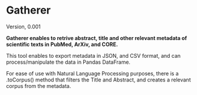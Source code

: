 # Gatherer
Version, 0.001

<b> Gatherer enables to retrive abstract, title and other relevant metadata of scientific texts in PubMed, ArXiv, and CORE. </b>

This tool enables to export metadata in JSON, and CSV format, and can process/manipulate the data in Pandas DataFrame.

For ease of use with Natural Language Processing purposes, there is a .toCorpus() method that filters the Title and Abstract, and creates a relevant corpus from the metadata.
